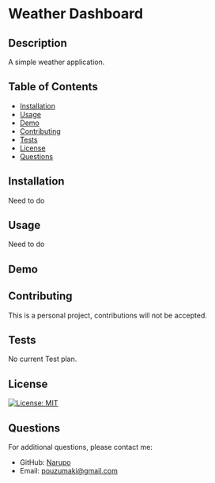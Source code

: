 # Weather Dashboard

  ## Description
  A simple weather application.

  ## Table of Contents
  - [Installation](#installation)
  - [Usage](#usage)
  - [Demo](#demo)
  - [Contributing](#contributing)
  - [Tests](#tests)
  - [License](#license)
  - [Questions](#questions)

  ## Installation
  Need to do

  ## Usage
  Need to do

  ## Demo
  

  ## Contributing
  This is a personal project, contributions will not be accepted.

  ## Tests
  No current Test plan.

  ## License
  [![License: MIT](https://img.shields.io/badge/License-MIT-yellow.svg)](https://opensource.org/licenses/MIT)
  
  ## Questions
  For additional questions, please contact me:
  - GitHub: [Narupo](https://github.com/Narupo)
  - Email: [pouzumaki@gmail.com](mailto:pouzumaki@gmail.com)
  